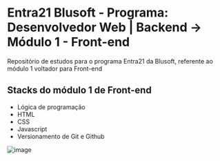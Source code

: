 # Entra21 Blusoft - Programa: Desenvolvedor Web | Backend -> Módulo 1 - Front-end
 Repositório de estudos para o programa Entra21 da Blusoft, referente ao módulo 1 voltador para Front-end

## Stacks do módulo 1 de Front-end
* Lógica de programação
* HTML
* CSS
* Javascript
* Versionamento de Git e Github

![image](https://github.com/alvescamila87/entra21-modulo1-frontend/assets/116912821/13a481ec-3c17-4dad-9923-79c40ebca5f4)


